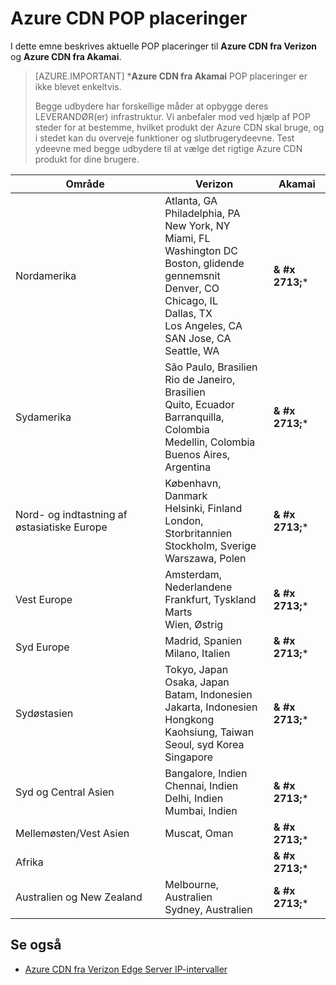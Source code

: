 <properties
    pageTitle="Azure CDN POP placeringer | Microsoft Azure"
    description="I dette emne beskrives Azure CDN POP placeringer."
    services="cdn"
    documentationCenter=""
    authors="camsoper"
    manager="erikre"
    editor=""/>

<tags
    ms.service="cdn"
    ms.workload="media"
    ms.tgt_pltfrm="na"
    ms.devlang="na"
    ms.topic="article"
    ms.date="07/29/2016"
    ms.author="casoper"/>


# <a name="azure-cdn-pop-locations"></a>Azure CDN POP placeringer

I dette emne beskrives aktuelle POP placeringer til **Azure CDN fra Verizon** og **Azure CDN fra Akamai**.

>[AZURE.IMPORTANT] \***Azure CDN fra Akamai** POP placeringer er ikke blevet enkeltvis.  
>
>Begge udbydere har forskellige måder at opbygge deres LEVERANDØR(er) infrastruktur.  Vi anbefaler mod ved hjælp af POP steder for at bestemme, hvilket produkt der Azure CDN skal bruge, og i stedet kan du overveje funktioner og slutbrugerydeevne.  Test ydeevne med begge udbydere til at vælge det rigtige Azure CDN produkt for dine brugere. 
 
| Område | Verizon | Akamai |
|--------|---------|--------|
| Nordamerika | Atlanta, GA<br />Philadelphia, PA<br />New York, NY<br />Miami, FL<br />Washington DC<br />Boston, glidende gennemsnit<br />Denver, CO<br />Chicago, IL<br />Dallas, TX<br />Los Angeles, CA<br />SAN Jose, CA<br />Seattle, WA | **& #x 2713;**\* |
| Sydamerika | São Paulo, Brasilien<br />Rio de Janeiro, Brasilien<br />Quito, Ecuador<br />Barranquilla, Colombia<br />Medellin, Colombia<br/>Buenos Aires, Argentina| **& #x 2713;**\* | 
| Nord- og indtastning af østasiatiske Europe| København, Danmark<br />Helsinki, Finland<br />London, Storbritannien<br />Stockholm, Sverige<br />Warszawa, Polen | **& #x 2713;**\* |
| Vest Europe | Amsterdam, Nederlandene<br />Frankfurt, Tyskland<br />Marts<br />Wien, Østrig | **& #x 2713;**\* |
| Syd Europe | Madrid, Spanien<br />Milano, Italien | **& #x 2713;**\* |
| Sydøstasien | Tokyo, Japan<br />Osaka, Japan<br />Batam, Indonesien<br />Jakarta, Indonesien<br />Hongkong<br />Kaohsiung, Taiwan<br />Seoul, syd Korea<br />Singapore| **& #x 2713;**\* |
| Syd og Central Asien | Bangalore, Indien<br />Chennai, Indien<br />Delhi, Indien<br />Mumbai, Indien | **& #x 2713;**\* |
| Mellemøsten/Vest Asien | Muscat, Oman | **& #x 2713;**\* |
| Afrika | | **& #x 2713;**\* |
| Australien og New Zealand | Melbourne, Australien<br />Sydney, Australien | **& #x 2713;**\* |

## <a name="see-also"></a>Se også
* [Azure CDN fra Verizon Edge Server IP-intervaller](https://msdn.microsoft.com/library/mt757330.aspx)
